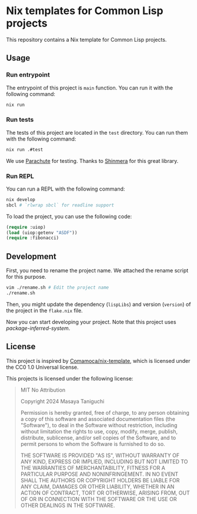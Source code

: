 # Nix templates for Common Lisp projects

This repository contains a Nix template for Common Lisp projects.

## Usage

### Run entrypoint

The entrypoint of this project is `main` function.
You can run it with the following command:

```sh
nix run
```

### Run tests

The tests of this project are located in the `test` directory.
You can run them with the following command:

```sh
nix run .#test
```

We use [Parachute](https://github.com/Shinmera/parachute) for testing.
Thanks to [Shinmera](https://github.com/Shinmera) for this great library.

### Run REPL

You can run a REPL with the following command:

```sh
nix develop
sbcl # `rlwrap sbcl` for readline support
```

To load the project, you can use the following code:

```lisp
(require :uiop)
(load (uiop:getenv "ASDF"))
(require :fibonacci)
```

## Development

First, you need to rename the project name.
We attached the rename script for this purpose.

```sh
vim ./rename.sh # Edit the project name
./rename.sh
```

Then, you might update the dependency (`lispLibs`)
and version (`version`) of the project in the `flake.nix` file.

Now you can start developing your project.
Note that this project uses _package-inferred-system_.

## License

This project is inspired by
[Comamoca/nix-template](https://github.com/Comamoca/scaffold/tree/main/cl-nix),
which is licensed under the CC0 1.0 Universal license.

This projects is licensed under the following license:

>
> MIT No Attribution
>
> Copyright 2024 Masaya Taniguchi
>
> Permission is hereby granted, free of charge, to any person obtaining a copy of this
> software and associated documentation files (the "Software"), to deal in the Software
> without restriction, including without limitation the rights to use, copy, modify,
> merge, publish, distribute, sublicense, and/or sell copies of the Software, and to
> permit persons to whom the Software is furnished to do so.
>
> THE SOFTWARE IS PROVIDED "AS IS", WITHOUT WARRANTY OF ANY KIND, EXPRESS OR IMPLIED,
> INCLUDING BUT NOT LIMITED TO THE WARRANTIES OF MERCHANTABILITY, FITNESS FOR A
> PARTICULAR PURPOSE AND NONINFRINGEMENT. IN NO EVENT SHALL THE AUTHORS OR COPYRIGHT
> HOLDERS BE LIABLE FOR ANY CLAIM, DAMAGES OR OTHER LIABILITY, WHETHER IN AN ACTION
> OF CONTRACT, TORT OR OTHERWISE, ARISING FROM, OUT OF OR IN CONNECTION WITH THE
> SOFTWARE OR THE USE OR OTHER DEALINGS IN THE SOFTWARE.

